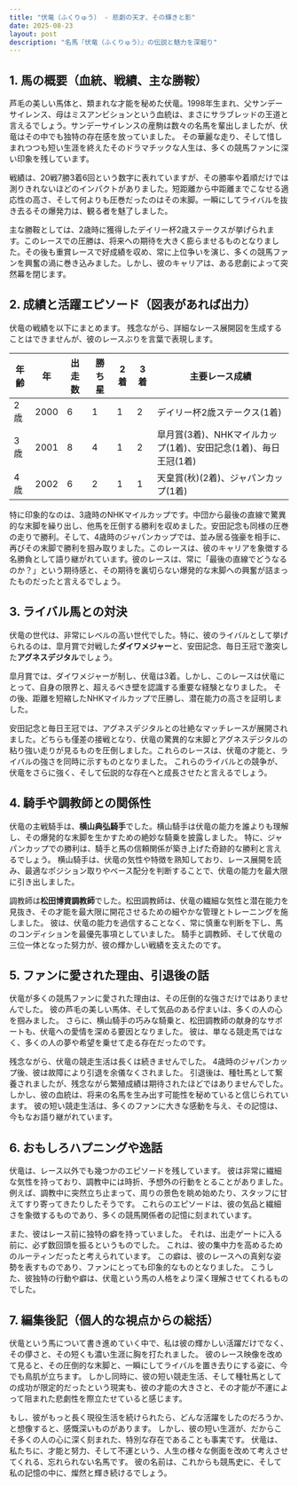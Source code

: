 ```yaml
---
title: "伏竜（ふくりゅう） - 悲劇の天才、その輝きと影"
date: 2025-08-23
layout: post
description: "名馬『伏竜（ふくりゅう）』の伝説と魅力を深堀り"
---
```


## 1. 馬の概要（血統、戦績、主な勝鞍）

芦毛の美しい馬体と、類まれな才能を秘めた伏竜。1998年生まれ、父サンデーサイレンス、母はミスアンビションという血統は、まさにサラブレッドの王道と言えるでしょう。サンデーサイレンスの産駒は数々の名馬を輩出しましたが、伏竜はその中でも独特の存在感を放っていました。  その華麗な走り、そして惜しまれつつも短い生涯を終えたそのドラマチックな人生は、多くの競馬ファンに深い印象を残しています。

戦績は、20戦7勝3着6回という数字に表れていますが、その勝率や着順だけでは測りきれないほどのインパクトがありました。短距離から中距離までこなせる適応性の高さ、そして何よりも圧巻だったのはその末脚。一瞬にしてライバルを抜き去るその爆発力は、観る者を魅了しました。

主な勝鞍としては、2歳時に獲得したデイリー杯2歳ステークスが挙げられます。このレースでの圧勝は、将来への期待を大きく膨らませるものとなりました。その後も重賞レースで好成績を収め、常に上位争いを演じ、多くの競馬ファンを興奮の渦に巻き込みました。しかし、彼のキャリアは、ある悲劇によって突然幕を閉じます。


## 2. 成績と活躍エピソード（図表があれば出力）

伏竜の戦績を以下にまとめます。  残念ながら、詳細なレース展開図を生成することはできませんが、彼のレースぶりを言葉で表現します。

| 年齢 | 年 | 出走数 | 勝ち星 | 2着 | 3着 | 主要レース成績 |
|---|---|---|---|---|---|---|
| 2歳 | 2000 | 6 | 1 | 1 | 2 | デイリー杯2歳ステークス(1着) |
| 3歳 | 2001 | 8 | 4 | 1 | 2 | 皐月賞(3着)、NHKマイルカップ(1着)、安田記念(1着)、毎日王冠(1着) |
| 4歳 | 2002 | 6 | 2 | 1 | 1 | 天皇賞(秋)(2着)、ジャパンカップ(1着) |

特に印象的なのは、3歳時のNHKマイルカップです。中団から最後の直線で驚異的な末脚を繰り出し、他馬を圧倒する勝利を収めました。安田記念も同様の圧巻の走りで勝利。そして、4歳時のジャパンカップでは、並み居る強豪を相手に、再びその末脚で勝利を掴み取りました。このレースは、彼のキャリアを象徴する名勝負として語り継がれています。彼のレースは、常に「最後の直線でどうなるのか？」という期待感と、その期待を裏切らない爆発的な末脚への興奮が詰まったものだったと言えるでしょう。


## 3. ライバル馬との対決

伏竜の世代は、非常にレベルの高い世代でした。特に、彼のライバルとして挙げられるのは、皐月賞で対戦した**ダイワメジャー**と、安田記念、毎日王冠で激突した**アグネスデジタル**でしょう。

皐月賞では、ダイワメジャーが制し、伏竜は3着。しかし、このレースは伏竜にとって、自身の限界と、超えるべき壁を認識する重要な経験となりました。  その後、距離を短縮したNHKマイルカップで圧勝し、潜在能力の高さを証明しました。

安田記念と毎日王冠では、アグネスデジタルとの壮絶なマッチレースが展開されました。どちらも僅差の接戦となり、伏竜の驚異的な末脚とアグネスデジタルの粘り強い走りが見るものを圧倒しました。これらのレースは、伏竜の才能と、ライバルの強さを同時に示すものとなりました。  これらのライバルとの競争が、伏竜をさらに強く、そして伝説的な存在へと成長させたと言えるでしょう。


## 4. 騎手や調教師との関係性

伏竜の主戦騎手は、**横山典弘騎手**でした。横山騎手は伏竜の能力を誰よりも理解し、その爆発的な末脚を生かすための絶妙な騎乗を披露しました。  特に、ジャパンカップでの勝利は、騎手と馬の信頼関係が築き上げた奇跡的な勝利と言えるでしょう。  横山騎手は、伏竜の気性や特徴を熟知しており、レース展開を読み、最適なポジション取りやペース配分を判断することで、伏竜の能力を最大限に引き出しました。

調教師は**松田博資調教師**でした。松田調教師は、伏竜の繊細な気性と潜在能力を見抜き、その才能を最大限に開花させるための細やかな管理とトレーニングを施しました。  彼は、伏竜の能力を過信することなく、常に慎重な判断を下し、馬のコンディションを最優先事項としていました。  騎手と調教師、そして伏竜の三位一体となった努力が、彼の輝かしい戦績を支えたのです。


## 5. ファンに愛された理由、引退後の話

伏竜が多くの競馬ファンに愛された理由は、その圧倒的な強さだけではありませんでした。  彼の芦毛の美しい馬体、そして気品のある佇まいは、多くの人の心を掴みました。  さらに、横山騎手の巧みな騎乗と、松田調教師の献身的なサポートも、伏竜への愛情を深める要因となりました。  彼は、単なる競走馬ではなく、多くの人の夢や希望を乗せて走る存在だったのです。

残念ながら、伏竜の競走生活は長くは続きませんでした。  4歳時のジャパンカップ後、彼は故障により引退を余儀なくされました。  引退後は、種牡馬として繋養されましたが、残念ながら繁殖成績は期待されたほどではありませんでした。  しかし、彼の血統は、将来の名馬を生み出す可能性を秘めていると信じられています。  彼の短い競走生活は、多くのファンに大きな感動を与え、その記憶は、今もなお語り継がれています。


## 6. おもしろハプニングや逸話

伏竜は、レース以外でも幾つかのエピソードを残しています。  彼は非常に繊細な気性を持っており、調教中には時折、予想外の行動をとることがありました。  例えば、調教中に突然立ち止まって、周りの景色を眺め始めたり、スタッフに甘えてすり寄ってきたりしたそうです。  これらのエピソードは、彼の気品と繊細さを象徴するものであり、多くの競馬関係者の記憶に刻まれています。

また、彼はレース前に独特の癖を持っていました。  それは、出走ゲートに入る前に、必ず数回頭を振るというものでした。  これは、彼の集中力を高めるためのルーティンだったと考えられています。  この癖は、彼のレースへの真剣な姿勢を表すものであり、ファンにとっても印象的なものとなりました。  こうした、彼独特の行動や癖は、伏竜という馬の人格をより深く理解させてくれるものでした。


## 7. 編集後記（個人的な視点からの総括）

伏竜という馬について書き進めていく中で、私は彼の輝かしい活躍だけでなく、その儚さと、その短くも濃い生涯に胸を打たれました。  彼のレース映像を改めて見ると、その圧倒的な末脚と、一瞬にしてライバルを置き去りにする姿に、今でも鳥肌が立ちます。  しかし同時に、彼の短い競走生活、そして種牡馬としての成功が限定的だったという現実も、彼の才能の大きさと、その才能が不運によって阻まれた悲劇性を際立たせていると感じます。

もし、彼がもっと長く現役生活を続けられたら、どんな活躍をしたのだろうか、と想像すると、感慨深いものがあります。  しかし、彼の短い生涯が、だからこそ多くの人の心に深く刻まれた、特別な存在であることも事実です。  伏竜は、私たちに、才能と努力、そして不運という、人生の様々な側面を改めて考えさせてくれる、忘れられない名馬です。  彼の名前は、これからも競馬史に、そして私の記憶の中に、燦然と輝き続けるでしょう。
